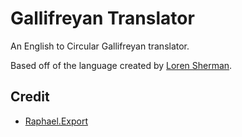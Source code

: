 Gallifreyan Translator
======================

An English to Circular Gallifreyan translator.

Based off of the language created by [Loren Sherman](http://www.shermansplanet.com/gallifreyan).

Credit
------
* [Raphael.Export](https://github.com/ElbertF/Raphael.Export)